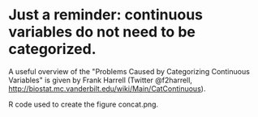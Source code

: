 # Just a reminder: continuous variables do not need to be categorized. 

A useful overview of the "Problems Caused by Categorizing Continuous Variables" is given by Frank Harrell (Twitter @f2harrell, http://biostat.mc.vanderbilt.edu/wiki/Main/CatContinuous).  

R code used to create the figure concat.png.

